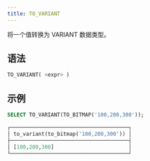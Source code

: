 ```yaml
---
title: TO_VARIANT
---
```


将一个值转换为 VARIANT 数据类型。

## 语法

```sql
TO_VARIANT( <expr> )
```

## 示例

```sql
SELECT TO_VARIANT(TO_BITMAP('100,200,300'));

┌──────────────────────────────────────┐
│ to_variant(to_bitmap('100,200,300')) │
├──────────────────────────────────────┤
│ [100,200,300]                        │
└──────────────────────────────────────┘
```